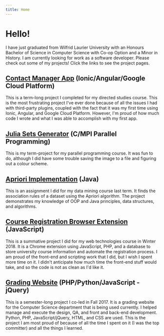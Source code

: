 ```yaml
---
title: Home
---
```


# Hello!

I have just graduated from Wilfrid Laurier University with an Honours Bachelor of Science in Computer Science with Co-op Option and a Minor in History. I am currently looking for work as a software developer. Please check out some of my projects! Click the links to see the project pages.

## [Contact Manager App](project-pages/contactor/contactor.md) (Ionic/Angular/Google Cloud Platform)

This is a term-long project I completed for my directed studies course. This is the most frustrating project I've ever done because of all the issues I had with third-party plugins, coupled with the fact that it was my first time using Ionic, Angular, and Google Cloud Platform. However, I'm proud of how much code I wrote and what I was able to accomplish with my first app.

## [Julia Sets Generator](project-pages/julia-sets-generator/julia-sets-generator.md) (C/MPI Parallel Programming)

This is my term-project for my parallel programming course. It was fun to do, although I did have some trouble saving the image to a file and figuring out a colour scheme.

## [Apriori Implementation](project-pages/apriori/apriori.md) (Java)

This is an assignment I did for my data mining course last term. It finds the association rules of a dataset using the Apriori algorithm. The project demonstrates my knowledge of OOP and Java principles, data structures, and algorithms.

## [Course Registration Browser Extension](project-pages/browser-extension/browser-extension.md) (JavaScript)

This is a summative project I did for my web technologies course in Winter 2018. It is a Chrome extension using JavaScript, PHP, and a database to store university course information and automate the
registration process. I am proud of the front-end and scripting work that I did, but I wish I spent more time
on it. I didn't anticipate how much time the front-end stuff would take, and so the code is not as clean as I'd like it.

## [Grading Website](project-pages/grading-website/grading-website.md) (PHP/Python/JavaScript - jQuery)

This is a semester-long project I co-led in Fall 2017. It is a grading website for the Computer Science
department that is being used currently. I helped manage and execute the design, QA, and front and back-end development. Python, PHP, JavaScript/jQuery, HTML, and CSS are used. This is the project I am most proud of because of all the time I spent on it (I was the top committer) and all the things I learned.